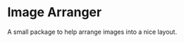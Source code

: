 Image Arranger
=============================
A small package to help arrange images into a nice layout.
